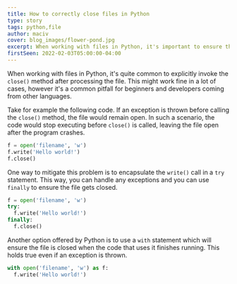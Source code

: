 ```yaml
---
title: How to correctly close files in Python
type: story
tags: python,file
author: maciv
cover: blog_images/flower-pond.jpg
excerpt: When working with files in Python, it's important to ensure that the file is closed correctly. Here are a couple of ways to do that.
firstSeen: 2022-02-03T05:00:00-04:00
---
```


When working with files in Python, it's quite common to explicitly invoke the `close()` method after processing the file. This might work fine in a lot of cases, however it's a common pitfall for beginners and developers coming from other languages.

Take for example the following code. If an exception is thrown before calling the `close()` method, the file would remain open. In such a scenario, the code would stop executing before `close()` is called, leaving the file open after the program crashes.

```py
f = open('filename', 'w')
f.write('Hello world!')
f.close()
```

One way to mitigate this problem is to encapsulate the `write()` call in a `try` statement. This way, you can handle any exceptions and you can use `finally` to ensure the file gets closed.

```py
f = open('filename', 'w')
try:
  f.write('Hello world!')
finally:
  f.close()
```

Another option offered by Python is to use a `with` statement which will ensure the file is closed when the code that uses it finishes running. This holds true even if an exception is thrown.

```py
with open('filename', 'w') as f:
  f.write('Hello world!')
```
